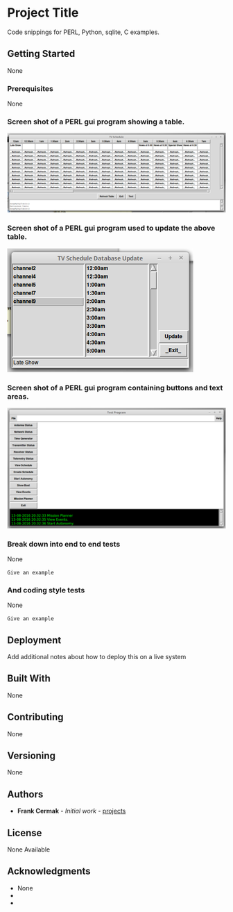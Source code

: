 # Project Title
Code snippings for PERL, Python, sqlite, C examples.

## Getting Started
None

### Prerequisites
None

### Screen shot of a PERL gui program showing a table.
![ScreenShot](https://github.com/fac3d/projects/blob/master/perl/tvschedule.png)

### Screen shot of a PERL gui program used to update the above table.
![ScreenShot](https://github.com/fac3d/projects/blob/master/perl/tvscheduleupdater.png)

### Screen shot of a PERL gui program containing buttons and text areas.
![ScreenShot](https://github.com/fac3d/projects/blob/master/perl/gs.png)

### Break down into end to end tests
None

```
Give an example
```

### And coding style tests
None

```
Give an example
```

## Deployment
Add additional notes about how to deploy this on a live system

## Built With
None

## Contributing
None

## Versioning
None

## Authors
* **Frank Cermak** - *Initial work* - [projects](https://github.com/projects)


## License
None Available

## Acknowledgments
* None
* 
* 
